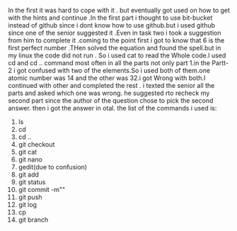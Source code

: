 In the first it was hard to cope with it . but eventually got used on how to get with the hints and continue .In the first part i thought to use bit-bucket instead of github since i dont know how to use github.but i used github since one of the  senior suggested it .Even in task two i took a suggestion from him to complete it .coming to the point first i got to know that 6 is the first perfect number .THen solved the equation and found the spell.but in my linux the code did not run . So i used cat to read the Whole code.I used cd and cd .. command most often in all the parts not only part 1.in the Partt-2 i got confused with two of the elements.So i used both of them.one atomic number was 14 and the other was 32.i got Wrong with both.I continued with other and completed the rest . i texted the senior all the parts and asked which one was wrong. he suggested rto recheck my second part since the author of the question chose to pick the second answer. then i got the answer in otal.
the list of the commands i used is:
1. ls
2. cd
3. cd ..
4. git checkout
5. git cat
6. git nano
7. gedit(due to confusion)
8. git add
9. git status
10. git commit -m""
11. git push
12. git log
13. cp
14. git branch
